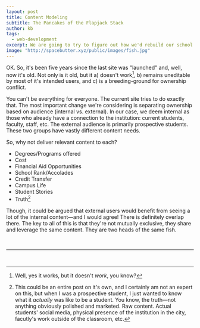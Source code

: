 ```yaml
---
layout: post
title: Content Modeling
subtitle: The Pancakes of the Flapjack Stack
author: kb
tags:
  - web-development
excerpt: We are going to try to figure out how we'd rebuild our school's website. We work for an art school. We—admittedly, know nothing, but we'll be publicly working through our ideas because it feels real...er here.
image: "http://spacebutter.xyz/public/images/fish.jpg"
---
```


OK. So, it's been five years since the last site was "launched" and, well, now it's old. Not only is it old, but it a) doesn't work[^fn-dw], b) remains uneditable by most of it's intended users, and c) is a breeding-ground for ownership conflict.

You can't be everything for everyone. The current site tries to do exactly that. The most important change we're considering is separating ownership based on audience (internal vs. external). In our case, we deem internal as those who already have a connection to the institution: current students, faculty, staff, etc. The external audience is primarily prospective students. These two groups have vastly different content needs.

So, why not deliver relevant content to each?

* Degrees/Programs offered
* Cost
* Financial Aid Opportunities
* School Rank/Accolades
* Credit Transfer
* Campus Life
* Student Stories
* Truth[^fn-sample_footnote]

Though, it could be argued that external users would benefit from seeing a lot of the internal content—and I would agree! There is definitely overlap there. The key to all of this is that they're not mutually exclusive, they share and leverage the same content. They are two heads of the same fish.

<br>

-----

<br>

[^fn-dw]: Well, yes it works, but it doesn't _work_, you know?

[^fn-sample_footnote]: This could be an entire post on it's own, and I certainly am not an expert on this, but when I was a prospective student, I just wanted to know what it _actually_ was like to be a student. You know, the truth—not anything obviously polished and marketed. Raw content. Actual students' social media, physical presence of the institution in the city, facutly's work outside of the classroom, etc.
